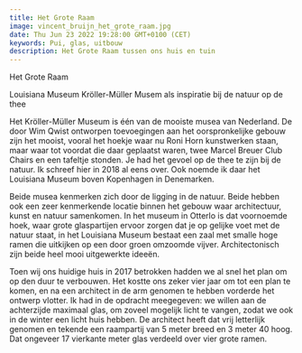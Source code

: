 ```yaml
---
title: Het Grote Raam
image: vincent_bruijn_het_grote_raam.jpg
date: Thu Jun 23 2022 19:28:00 GMT+0100 (CET)
keywords: Pui, glas, uitbouw
description: Het Grote Raam tussen ons huis en tuin
---
```


Het Grote Raam

Louisiana Museum
Kröller-Müller Musem
als inspiratie
bij de natuur op de thee

Het Kröller-Müller Museum is één van de mooiste musea van Nederland. De door Wim Qwist ontworpen toevoegingen aan het oorspronkelijke gebouw zijn het mooist, vooral het hoekje waar nu Roni Horn kunstwerken staan, maar waar tot voordat die daar geplaatst waren, twee Marcel Breuer Club Chairs en een tafeltje stonden. Je had het gevoel op de thee te zijn bij de natuur. Ik schreef hier in 2018 al eens over. Ook noemde ik daar het Louisiana Museum boven Kopenhagen in Denemarken.

Beide musea kenmerken zich door de ligging in de natuur. Beide hebben ook een zeer kenmerkende locatie binnen het gebouw waar architectuur, kunst en natuur samenkomen. In het museum in Otterlo is dat voornoemde hoek, waar grote glaspartijen ervoor zorgen dat je op gelijke voet met de natuur staat, in het Louisiana Museum bestaat een zaal met smalle hoge ramen die uitkijken op een door groen omzoomde vijver. Architectonisch zijn beide heel mooi uitgewerkte ideeën.

Toen wij ons huidige huis in 2017 betrokken hadden we al snel het plan om op den duur te verbouwen. Het kostte ons zeker vier jaar om tot een plan te komen, en na een architect in de arm genomen te hebben vorderde het ontwerp vlotter. Ik had in de opdracht meegegeven: we willen aan de achterzijde maximaal glas, om zoveel mogelijk licht te vangen, zodat we ook in de winter een licht huis hebben. De architect heeft dat vrij letterlijk genomen en tekende een raampartij van 5 meter breed en 3 meter 40 hoog. Dat ongeveer 17 vierkante meter glas verdeeld over vier grote ramen.
